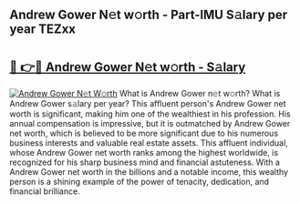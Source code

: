 ## Andrew Gower N𝚎t w𝚘rth - Part-lMU S𝚊lary per year TEZxx

# <h2><a href="http://gc34o7n.nevu.top/?p=Andrew+Gower">🔗 👉🔴 Andrew Gower N𝚎t w𝚘rth - S𝚊lary</a></h2>

[![Andrew Gower N𝚎t W𝚘rth](https://i.imgur.com/Oavwk0R.jpeg)](http://gc34o7n.nevu.top/?p=Andrew+Gower)
What is Andrew Gower n𝚎t w𝚘rth? What is Andrew Gower s𝚊lary per year?
This affluent person's Andrew Gower net worth is significant, making him one of the wealthiest in his profession. His annual compensation is impressive, but it is outmatched by Andrew Gower net worth, which is believed to be more significant due to his numerous business interests and valuable real estate assets. This affluent individual, whose Andrew Gower net worth ranks among the highest worldwide, is recognized for his sharp business mind and financial astuteness. With a Andrew Gower net worth in the billions and a notable income, this wealthy person is a shining example of the power of tenacity, dedication, and financial brilliance.

